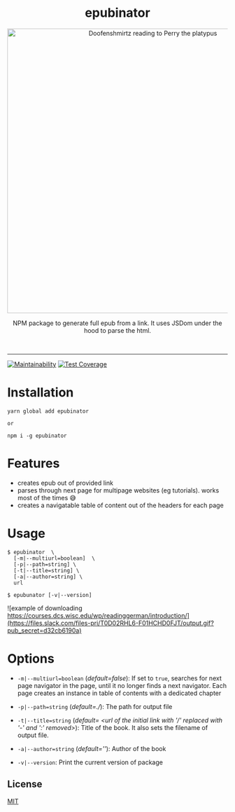 <div align="center">
<h1>epubinator</h1>

<img src="https://i.imgur.com/kys3wDv.png" alt="Doofenshmirtz reading to Perry the platypus" width="650" style="object-fit: contain;"/>

<p>NPM package to generate full epub from a link. It uses JSDom under the hood to parse the html.
</p>

<br />
</div>

<hr />

[![Maintainability](https://api.codeclimate.com/v1/badges/f4569c914c8b46db0964/maintainability)](https://codeclimate.com/github/pravinbashyal/epubinator/maintainability) [![Test Coverage](https://api.codeclimate.com/v1/badges/f4569c914c8b46db0964/test_coverage)](https://codeclimate.com/github/pravinbashyal/epubinator/test_coverage)

# Installation

```
yarn global add epubinator

or

npm i -g epubinator

```

# Features

- creates epub out of provided link
- parses through next page for multipage websites (eg tutorials). works most of the times 😅
- creates a navigatable table of content out of the headers for each page

# Usage

```
$ epubinator  \
  [-m|--multiurl=boolean]  \
  [-p|--path=string] \
  [-t|--title=string] \
  [-a|--author=string] \
  url

$ epubunator [-v|--version]
```
![example of downloading https://courses.dcs.wisc.edu/wp/readinggerman/introduction/](https://files.slack.com/files-pri/T0D02RHL6-F01HCHD0FJT/output.gif?pub_secret=d32cb6190a)

# Options

- `-m|--multiurl=boolean` (_default=false_): If set to `true`, searches for next page navigator in the page, until it no longer finds a next navigator. Each page creates an instance in table of contents with a dedicated chapter

- `-p|--path=string` (_default=./_): The path for output file

- `-t|--title=string` (_default= <url of the initial link with '/' replaced with '-' and ':' removed>_): Title of the book. It also sets the filename of output file.

- `-a|--author=string` (_default=''_): Author of the book

- `-v|--version`: Print the current version of package

## License

[MIT](LICENSE.md)
